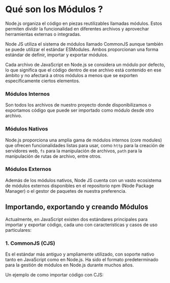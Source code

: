 # Qué son los Módulos ?

Node.js organiza el código en piezas reutilizables llamadas módulos. Estos permiten dividir la funcionalidad en diferentes archivos y aprovechar herramientas externas o integradas.

Node JS utiliza el sistema de módulos llamado CommonJS aunque también se puede utilizar el estándar ESModules. Ambos proporcionan una forma estándar de definir, importar y exportar módulos.  

Cada archivo de JavaScript en Node.js se considera un módulo por defecto, lo que significa que el código dentro de ese archivo está contenido en ese ámbito y no afectará a otros módulos a menos que se exporten específicamente ciertos elementos.  

### Módulos Internos

Son todos los archivos de nuestro proyecto donde disponibilizamos o exportamos código que puede ser importado como módulo desde otro archivo.  

### Módulos Nativos  

Node.js proporciona una amplia gama de módulos internos (core modules) que ofrecen funcionalidades listas para usar, como `http` para la creación de servidores web, `fs` para la manipulación de archivos, `path` para la manipulación de rutas de archivo, entre otros.  

### Módulos Externos  

Además de los módulos nativos, Node JS cuenta con un vasto ecosistema de módulos externos disponibles en el repositorio npm (Node Package Manager) o el gestor de paquetes de nuestra preferencia.  

## Importando, exportando y creando Módulos 

Actualmente, en JavaScript existen dos estándares principales para importar y exportar código, cada uno con características y casos de uso particulares:  

### 1. CommonJS (CJS)

Es el estándar más antiguo y ampliamente utilizado, con soporte nativo tanto en JavaScript como en Node.js. Ha sido el formato predeterminado para la gestión de módulos en Node.js durante muchos años.

Un ejemplo de como importar código con CJS: 

<pre>
  
</pre>
